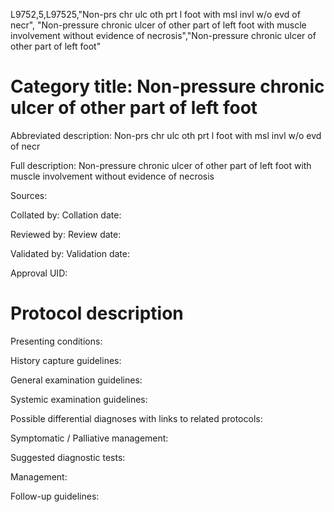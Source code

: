L9752,5,L97525,"Non-prs chr ulc oth prt l foot with msl invl w/o evd of necr", "Non-pressure chronic ulcer of other part of left foot with muscle involvement without evidence of necrosis","Non-pressure chronic ulcer of other part of left foot"
# Category title: Non-pressure chronic ulcer of other part of left foot

Abbreviated description: Non-prs chr ulc oth prt l foot with msl invl w/o evd of necr

Full description: Non-pressure chronic ulcer of other part of left foot with muscle involvement without evidence of necrosis

Sources:

Collated by:
Collation date:

Reviewed by:
Review date:

Validated by:
Validation date:

Approval UID:

# Protocol description

Presenting conditions:

History capture guidelines:

General examination guidelines:

Systemic examination guidelines:

Possible differential diagnoses with links to related protocols:

Symptomatic / Palliative management:

Suggested diagnostic tests:

Management:

Follow-up guidelines:
